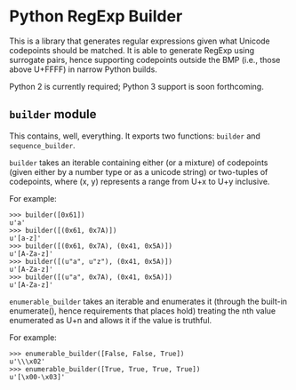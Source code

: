 Python RegExp Builder
=====================

This is a library that generates regular expressions given what
Unicode codepoints should be matched. It is able to generate RegExp
using surrogate pairs, hence supporting codepoints outside the BMP
(i.e., those above U+FFFF) in narrow Python builds.

Python 2 is currently required; Python 3 support is soon forthcoming.


`builder` module
----------------

This contains, well, everything. It exports two functions: `builder`
and `sequence_builder`.

`builder` takes an iterable containing either (or a mixture) of
codepoints (given either by a number type or as a unicode string) or
two-tuples of codepoints, where (x, y) represents a range from U+x to
U+y inclusive.

For example:

    >>> builder([0x61])
    u'a'
    >>> builder([(0x61, 0x7A)])
    u'[a-z]'
    >>> builder([(0x61, 0x7A), (0x41, 0x5A)])
    u'[A-Za-z]'
    >>> builder([(u"a", u"z"), (0x41, 0x5A)])
    u'[A-Za-z]'
    >>> builder([(u"a", 0x7A), (0x41, 0x5A)])
    u'[A-Za-z]'


`enumerable_builder` takes an iterable and enumerates it (through the
built-in enumerate(), hence requirements that places hold) treating
the nth value enumerated as U+n and allows it if the value is
truthful.

For example:

    >>> enumerable_builder([False, False, True])
    u'\\\x02'
    >>> enumerable_builder([True, True, True, True])
    u'[\x00-\x03]'
